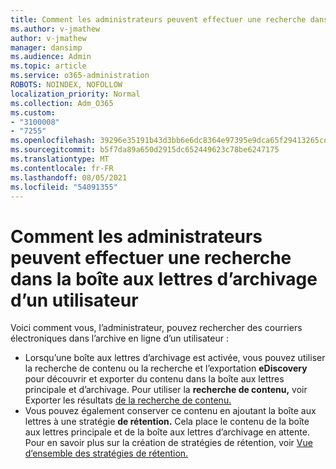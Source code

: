 ```yaml
---
title: Comment les administrateurs peuvent effectuer une recherche dans la boîte aux lettres d’archivage d’un utilisateur
ms.author: v-jmathew
author: v-jmathew
manager: dansimp
ms.audience: Admin
ms.topic: article
ms.service: o365-administration
ROBOTS: NOINDEX, NOFOLLOW
localization_priority: Normal
ms.collection: Adm_O365
ms.custom:
- "3100008"
- "7255"
ms.openlocfilehash: 39296e35191b43d3bb6e6dc8364e97395e9dca65f29413265cd5e7ef8a87828e
ms.sourcegitcommit: b5f7da89a650d2915dc652449623c78be6247175
ms.translationtype: MT
ms.contentlocale: fr-FR
ms.lasthandoff: 08/05/2021
ms.locfileid: "54091355"
---
```

# <a name="how-admins-can-search-a-users-archive-mailbox"></a>Comment les administrateurs peuvent effectuer une recherche dans la boîte aux lettres d’archivage d’un utilisateur

Voici comment vous, l’administrateur, pouvez rechercher des courriers électroniques dans l’archive en ligne d’un utilisateur :

* Lorsqu’une boîte aux lettres d’archivage est activée, vous pouvez utiliser la recherche de contenu ou la recherche et l’exportation **eDiscovery** pour découvrir et exporter du contenu dans la boîte aux lettres principale et d’archivage.  Pour utiliser la **recherche de contenu,** voir Exporter les résultats [de la recherche de contenu.](https://docs.microsoft.com/office365/securitycompliance/export-search-results)
* Vous pouvez également conserver ce contenu en ajoutant la boîte aux lettres à une stratégie **de rétention.** Cela place le contenu de la boîte aux lettres principale et de la boîte aux lettres d’archivage en attente. Pour en savoir plus sur la création de stratégies de rétention, voir [Vue d’ensemble des stratégies de rétention.](https://docs.microsoft.com/office365/securitycompliance/retention-policies)
